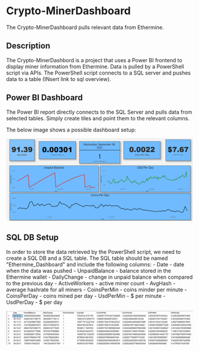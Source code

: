 # Crypto-MinerDashboard

The Crypto-MinerDashboard pulls relevant data from Ethermine.

## Description

The Crypto-MinerDashbord is a project that uses a Power BI frontend to display miner information from Ethermine. Data is pulled by a PowerShell script via APIs. The PowerShell script connects to a SQL server and pushes data to a table (INsert link to sql overview).

## Power BI Dashboard

The Power BI report directly connects to the SQL Server and pulls data from selected tables. Simply create tiles and point them to the relevant columns.

The below image shows a possible dashboard setup:

<img src="/pictures/PowerBI.png" alt="Alt text" title="OptionalTite">

## SQL DB Setup

In order to store the data retrieved by the PowerShell script, we need to create a SQL DB and a SQL table. The SQL table should be named "Ethermine_Dashboard" and include the following columns:
    - Date - date when the data was pushed
    - UnpaidBalance - balance stored in the Ethermine wallet
    - DailyChange - change in unpaid balance when compared to the previous day
    - ActiveWorkers - active miner count
    - AvgHash - average hashrate for all miners
    - CoinsPerMin - coins minder per minute
    - CoinsPerDay - coins mined per day
    - UsdPerMin - $ per minute
    - UsdPerDay - $ per day

<img src="/pictures/SqlTable.png" alt="Alt text" title="OptionalTite">